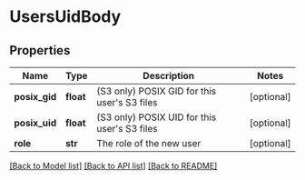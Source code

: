 # UsersUidBody

## Properties
Name | Type | Description | Notes
------------ | ------------- | ------------- | -------------
**posix_gid** | **float** | (S3 only) POSIX GID for this user&#x27;s S3 files | [optional] 
**posix_uid** | **float** | (S3 only) POSIX UID for this user&#x27;s S3 files | [optional] 
**role** | **str** | The role of the new user | [optional] 

[[Back to Model list]](../README.md#documentation-for-models) [[Back to API list]](../README.md#documentation-for-api-endpoints) [[Back to README]](../README.md)

